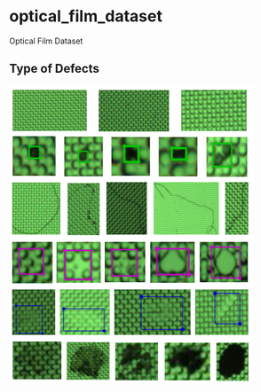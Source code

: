 # optical_film_dataset
Optical Film Dataset
<h2>Type of Defects</h2>
<img align="center" src="https://github.com/1106405114/optical_film_dataset/blob/main/img/defect_fix.png" />
